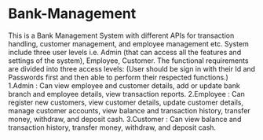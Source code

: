 # Bank-Management
This is a Bank Management System with different APIs for transaction handling, customer management, and employee management etc. System include three user levels i.e. Admin (that can access all the features and settings of the system), Employee, Customer. 
The functional requirements are divided into three access levels:
(User should be sign in with their Id and Passwords first and then able to perform their respected functions.) 
1.Admin : Can view employee and customer details, add or update bank branch and employee details, view transaction reports.
2.Employee : Can register new customers, view customer details, update customer details, manage
customer accounts, view balance and transaction history, transfer money, withdraw, and deposit cash.
3.Customer : Can view balance and transaction history, transfer money, withdraw, and deposit cash.
